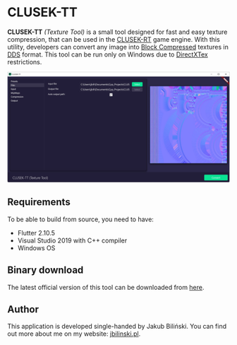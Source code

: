 CLUSEK-TT
==================================

**CLUSEK-TT** *(Texture Tool)* is a small tool designed for fast and easy texture compression, that can be used in the [CLUSEK-RT](https://github.com/bilek993/CLUSEK-RT) game engine. With this utility, developers can convert any image into [Block Compressed](https://www.reedbeta.com/blog/understanding-bcn-texture-compression-formats/) textures in [DDS](https://docs.microsoft.com/en-us/windows/win32/direct3ddds/dx-graphics-dds) format. This tool can be run only on Windows due to [DirectXTex](https://github.com/microsoft/DirectXTex) restrictions.

<img src=".docs/demo.jpg" >

## Requirements

To be able to build from source, you need to have:

- Flutter 2.10.5
- Visual Studio 2019 with C++ compiler
- Windows OS

## Binary download

 The latest official version of this tool can be downloaded from [here](https://github.com/bilek993/CLUSEK-TT/releases/latest/).

## Author

This application is developed single-handed by Jakub Biliński. You can find out more about me on my website: [jbilinski.pl](http:/www.jbilinski.pl).